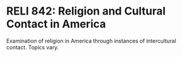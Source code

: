# RELI 842: Religion and Cultural Contact in America

Examination of religion in America through instances of intercultural contact. Topics vary.
